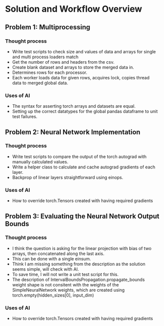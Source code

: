 # Solution and Workflow Overview

## Problem 1: Multiprocessing
### Thought process
* Write test scripts to check size and values of data and arrays for single and multi process loaders match
* Get the number of rows and headers from the csv.
* Create blank dataset and arrays to store the merged data in.
* Determines rows for each processor.
* Each worker loads data for given rows, acquires lock, copies thread data to merged global data.

### Uses of AI
* The syntax for asserting torch arrays and datasets are equal.
* Setting up the correct datatypes for the global pandas dataframe to unit test failures.

## Problem 2: Neural Network Implementation
### Thought process
* Write test scripts to compare the output of the torch autograd with manually calculated values.
* Write a helper class to calculate and cache autograd gradients of each layer.
* Backprop of linear layers straightforward using einops.
 
### Uses of AI
* How to override torch.Tensors created with having required gradients

## Problem 3: Evaluating the Neural Network Output Bounds 
### Thought process
* I think the question is asking for the linear projection with bias of two arrays, then concatenated along the last axis.
* This can be done with a single einsum.
* Think I am missing something from the description as the solution seems simple, will check with AI.
* To save time, I will not write a unit test script for this.
* The description of IntervalBoundsPropagation.propagate_bounds weight shape is not consitent with the weights of the SimpleNeuralNetwork weights, which are created using torch.empty(hidden_sizes[0], input_dim)


### Uses of AI
* How to override torch.Tensors created with having required gradients
